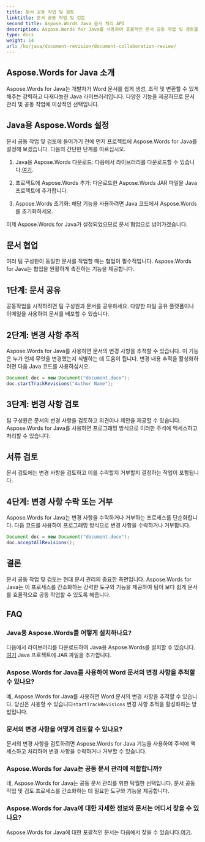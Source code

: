 ```yaml
---
title: 문서 공동 작업 및 검토
linktitle: 문서 공동 작업 및 검토
second_title: Aspose.Words Java 문서 처리 API
description: Aspose.Words for Java를 사용하여 효율적인 문서 공동 작업 및 검토를 잠금 해제하세요. 변경 사항을 추적하고, 문서를 공유하고, 작업 흐름을 간소화하는 방법을 알아보세요.
type: docs
weight: 14
url: /ko/java/document-revision/document-collaboration-review/
---
```


## Aspose.Words for Java 소개

Aspose.Words for Java는 개발자가 Word 문서를 쉽게 생성, 조작 및 변환할 수 있게 해주는 강력하고 다재다능한 Java 라이브러리입니다. 다양한 기능을 제공하므로 문서 관리 및 공동 작업에 이상적인 선택입니다.

## Java용 Aspose.Words 설정

문서 공동 작업 및 검토에 들어가기 전에 먼저 프로젝트에 Aspose.Words for Java를 설정해 보겠습니다. 다음의 간단한 단계를 따르십시오.

1.  Java용 Aspose.Words 다운로드: 다음에서 라이브러리를 다운로드할 수 있습니다.[여기](https://releases.aspose.com/words/java/).

2. 프로젝트에 Aspose.Words 추가: 다운로드한 Aspose.Words JAR 파일을 Java 프로젝트에 추가합니다.

3. Aspose.Words 초기화: 해당 기능을 사용하려면 Java 코드에서 Aspose.Words를 초기화하세요.

이제 Aspose.Words for Java가 설정되었으므로 문서 협업으로 넘어가겠습니다.

## 문서 협업

여러 팀 구성원이 동일한 문서를 작업할 때는 협업이 필수적입니다. Aspose.Words for Java는 협업을 원활하게 촉진하는 기능을 제공합니다.

## 1단계: 문서 공유

공동작업을 시작하려면 팀 구성원과 문서를 공유하세요. 다양한 파일 공유 플랫폼이나 이메일을 사용하여 문서를 배포할 수 있습니다.

## 2단계: 변경 사항 추적

Aspose.Words for Java를 사용하면 문서의 변경 사항을 추적할 수 있습니다. 이 기능은 누가 언제 무엇을 변경했는지 식별하는 데 도움이 됩니다. 변경 내용 추적을 활성화하려면 다음 Java 코드를 사용하십시오.

```java
Document doc = new Document("document.docx");
doc.startTrackRevisions("Author Name");
```

## 3단계: 변경 사항 검토

팀 구성원은 문서의 변경 사항을 검토하고 의견이나 제안을 제공할 수 있습니다. Aspose.Words for Java를 사용하면 프로그래밍 방식으로 이러한 주석에 액세스하고 처리할 수 있습니다.

## 서류 검토

문서 검토에는 변경 사항을 검토하고 이를 수락할지 거부할지 결정하는 작업이 포함됩니다.

## 4단계: 변경 사항 수락 또는 거부

Aspose.Words for Java는 변경 사항을 수락하거나 거부하는 프로세스를 단순화합니다. 다음 코드를 사용하여 프로그래밍 방식으로 변경 사항을 수락하거나 거부합니다.

```java
Document doc = new Document("document.docx");
doc.acceptAllRevisions();
```

## 결론

문서 공동 작업 및 검토는 현대 문서 관리의 중요한 측면입니다. Aspose.Words for Java는 이 프로세스를 간소화하는 강력한 도구와 기능을 제공하여 팀이 보다 쉽게 문서를 효율적으로 공동 작업할 수 있도록 해줍니다.

## FAQ

### Java용 Aspose.Words를 어떻게 설치하나요?

 다음에서 라이브러리를 다운로드하여 Java용 Aspose.Words를 설치할 수 있습니다.[여기](https://releases.aspose.com/words/java/) Java 프로젝트에 JAR 파일을 추가합니다.

### Aspose.Words for Java를 사용하여 Word 문서의 변경 사항을 추적할 수 있나요?

예, Aspose.Words for Java를 사용하면 Word 문서의 변경 사항을 추적할 수 있습니다. 당신은 사용할 수 있습니다`startTrackRevisions` 변경 사항 추적을 활성화하는 방법입니다.

### 문서의 변경 사항을 어떻게 검토할 수 있나요?

문서의 변경 사항을 검토하려면 Aspose.Words for Java 기능을 사용하여 주석에 액세스하고 처리하며 변경 사항을 수락하거나 거부할 수 있습니다.

### Aspose.Words for Java는 공동 문서 관리에 적합합니까?

네, Aspose.Words for Java는 공동 문서 관리를 위한 탁월한 선택입니다. 문서 공동 작업 및 검토 프로세스를 간소화하는 데 필요한 도구와 기능을 제공합니다.

### Aspose.Words for Java에 대한 자세한 정보와 문서는 어디서 찾을 수 있나요?

Aspose.Words for Java에 대한 포괄적인 문서는 다음에서 찾을 수 있습니다.[여기](https://reference.aspose.com/words/java/).